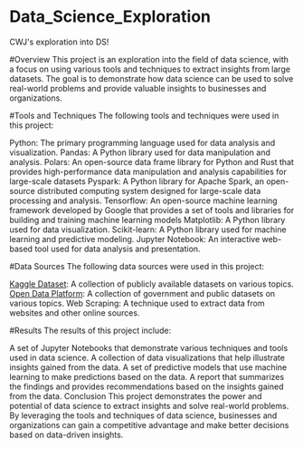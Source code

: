 # Data_Science_Exploration
CWJ's exploration into DS!

#Overview
This project is an exploration into the field of data science, with a focus on using various tools and techniques to extract insights from large datasets. The goal is to demonstrate how data science can be used to solve real-world problems and provide valuable insights to businesses and organizations.

#Tools and Techniques
The following tools and techniques were used in this project:

Python: The primary programming language used for data analysis and visualization.
Pandas: A Python library used for data manipulation and analysis.
Polars: An open-source data frame library for Python and Rust that provides high-performance data manipulation and analysis capabilities for large-scale datasets
Pyspark: A Python library for Apache Spark, an open-source distributed computing system designed for large-scale data processing and analysis.
Tensorflow: An open-source machine learning framework developed by Google that provides a set of tools and libraries for building and training machine learning models
Matplotlib: A Python library used for data visualization.
Scikit-learn: A Python library used for machine learning and predictive modeling.
Jupyter Notebook: An interactive web-based tool used for data analysis and presentation.

#Data Sources
The following data sources were used in this project:

[Kaggle Dataset](https://www.kaggle.com/datasets): A collection of publicly available datasets on various topics.
[Open Data Platform](https://data.gov/): A collection of government and public datasets on various topics.
Web Scraping: A technique used to extract data from websites and other online sources.

#Results
The results of this project include:

A set of Jupyter Notebooks that demonstrate various techniques and tools used in data science.
A collection of data visualizations that help illustrate insights gained from the data.
A set of predictive models that use machine learning to make predictions based on the data.
A report that summarizes the findings and provides recommendations based on the insights gained from the data.
Conclusion
This project demonstrates the power and potential of data science to extract insights and solve real-world problems. By leveraging the tools and techniques of data science, businesses and organizations can gain a competitive advantage and make better decisions based on data-driven insights.
